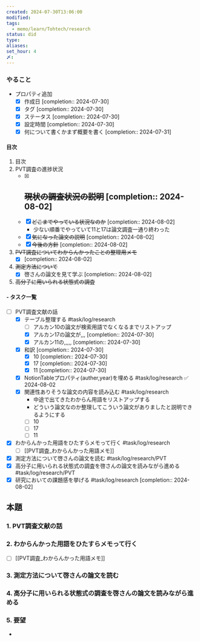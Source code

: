 ```yaml
---
created: 2024-07-30T13:06:00
modified: 
tags:
  - memo/learn/Tohtech/research
status: did
type: 
aliases: 
set_hour: 4
〆:
---
```

### やること
- プロパティ追加
	- [x] 作成日  [completion:: 2024-07-30]
	- [x] タグ  [completion:: 2024-07-30]
	- [x] ステータス  [completion:: 2024-07-30]
	- [x] 設定時間  [completion:: 2024-07-30]
	- [x] 何について書くかまず概要を書く  [completion:: 2024-07-31]
#### 目次
1. 目次
2. PVT調査の進捗状況
	- [x] ~~現状の調査状況の説明~~  [completion:: 2024-08-02]
		- 
	- [x] ~~どこまでやっている状況なのか~~  [completion:: 2024-08-02]
		- 少ない順番でやっていて11と17は論文調査一通り終わった
	- [x] ~~気になった論文の説明~~  [completion:: 2024-08-02]
	- [x] ~~今後の方針~~  [completion:: 2024-08-02]
3. ~~PVT調査についてわからんかったことの整理用メモ~~
	- [x]   [completion:: 2024-08-02]
4. ~~測定方法について~~
	- [x] 啓さんの論文を見て学ぶ  [completion:: 2024-08-02]
5. ~~高分子に用いられる状態式の調査~~
#### - タスク一覧
- [ ] PVT調査文献の話
	- [x] テーブル整理する #task/log/research
		- [ ] アルカン10の論文が検索用語でなくなるまでリストアップ
		- [x] アルカン17の論文が,,,  [completion:: 2024-07-30]
		- [x] アルカン11の,,,,,  [completion:: 2024-07-30]
	- [x] 和訳  [completion:: 2024-07-30]
		- [x] 10  [completion:: 2024-07-30]
		- [x] 17  [completion:: 2024-07-30]
		- [x] 11  [completion:: 2024-07-30]
	- [x] NotionTableプロパティ(auther,year)を埋める #task/log/research ✅ 2024-08-02
	- [x] 関連性ありそうな論文の内容を読み込む #task/log/research
		- 中途で出てきたわからん用語をリストアップする
		- どういう論文なのか整理してこういう論文がありましたと説明できるようにする
		- [ ] 10
		- [ ] 17
		- [ ] 11
- [x] わからんかった用語をひたすらメモって行く #task/log/research
	- [ ] [[PVT調査_わからんかった用語メモ]]
- [x] 測定方法について啓さんの論文を読む #task/log/research/PVT
- [x] 高分子に用いられる状態式の調査を啓さんの論文を読みながら進める #task/log/research/PVT
- [x] 研究においての課題感を挙げる #task/log/research  [completion:: 2024-08-02]
## 本題

### 1. PVT調査文献の話
### 2. わからんかった用語をひたすらメモって行く 
- [ ] [[PVT調査_わからんかった用語メモ]]
### 3. 測定方法について啓さんの論文を読む 
### 4. 高分子に用いられる状態式の調査を啓さんの論文を読みながら進める 
### 5. 要望
- 